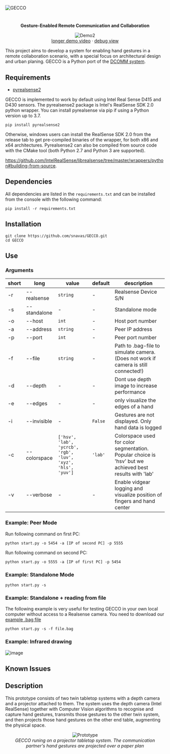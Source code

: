 ![GECCO](https://snavas.github.io/img/GECCO.png)
#

<div align="center">
  
  **Gesture-Enabled Remote Communication and Collaboration** 
  
  ![Demo2](media/example_skin.gif)
  <br>
  [longer demo video](https://snavas.github.io/img/2021-03-24%2013-31-11-1.mp4) · [debug view](https://snavas.github.io/img/ezgif-4-2da419ef8f6e.gif)

</div>

This project aims to develop a system for enabling hand gestures in a remote collaboration scenario, with a special focus on architectural design and urban planing. GECCO is a Python port of the [DCOMM system](https://github.com/snavas/DCOMM).


## Requirements
- [pyrealsense2](https://github.com/IntelRealSense/librealsense/tree/master/wrappers/python)

GECCO is implemented to work by default using Intel Real Sense D415 and D430 sensors. The pyrealsense2 package is Intel's RealSense SDK 2.0 python wrapper. You can install pyrealsense via pip if using a Python version up to 3.7.
```
pip install pyrealsense2
```
Otherwise, windows users can install the RealSense SDK 2.0 from the release tab to get pre-compiled binaries of the wrapper, for both x86 and x64 architectures. Pyrealsense2 can also be compiled from source code with the CMake tool (both Python 2.7 and Python 3 are supported). 

https://github.com/IntelRealSense/librealsense/tree/master/wrappers/python#building-from-source.

## Dependencies
All dependencies are listed in the ```requirements.txt``` and can be installed from the console with the following command: 

```pip install -r requirements.txt ```


## Installation
```
git clone https://github.com/snavas/GECCO.git
cd GECCO
```

## Use

### Arguments

| short| long         | value        | default | description                                                                              |
| ---- | ------------ | ------------ | ------- | ---------------------------------------------------------------------------------------- |
| -r   | --realsense  | ```string``` | -       | Realsense Device S/N                                                                     |
| -s   | --standalone | -            | -       | Standalone mode                                                                          |
| -o   | --host       |  ```int```   | -       | Host port number                                                                         |
| -a   | --address    | ```string``` | -       | Peer IP address                                                                          |
| -p   | --port       | ```int```    | -       | Peer port number                                                                         |
| -f   | --file       | ```string``` | -       | Path to .bag-file to simulate camera. (Does not work if camera is still connected!)      |
| -d   | --depth      | -            | -       | Dont use depth image to increase performance                                             |
| -e   | --edges      | -            | -       | only visualize the edges of a hand                                                       |
| -i   | --invisible  | -            |```False```| Gestures are not displayed. Only hand data is logged                                   |
| -c   | --colorspace | ```['hsv', 'lab', 'ycrcb', 'rgb', 'luv', 'xyz', 'hls', 'yuv']``` | ```'lab'``` | Colorspace used  for color segmentation. Popular choice is 'hsv' but we achieved best results with 'lab' |
| -v   | --verbose    | -            | -       | Enable vidgear logging and visualize position of fingers and hand center                 |


### Example: Peer Mode
Run following command on first PC:
```
python start.py -o 5454 -a [IP of second PC] -p 5555
```
Run following command on second PC:
```
python start.py -o 5555 -a [IP of first PC] -p 5454
```

### Example: Standalone Mode
```
python start.py -s
```
### Example: Standalone + reading from file
The following example is very useful for testing GECCO in your own local computer without access to a Realsense camera. You need to download our [example .bag file](https://uni-muenster.sciebo.de/s/x6W2XDy0J4oUFNe)
```
python start.py -s -f file.bag
```
### Example: Infrared drawing
![image](https://user-images.githubusercontent.com/9846759/124907494-86afb180-dfe8-11eb-83de-f4a7813689d9.png)

## Known Issues

## Description

This prototype consists of two twin tabletop systems with a depth camera and a projector attached to them. The system uses the depth camera (Intel RealSense) together with Computer Vision algorithms to recognise and capture hand gestures, transmits those gestures to the other twin system, and then projects those hand gestures on the other end table, augmenting the physical space.

<div align="center">
  
  ![Prototype](https://raw.githubusercontent.com/snavas/snavas.github.io/master/img/prototype.png)
  <br>
  _GECCO runing on a projector tabletop system. The communication partner's hand gestures are projected over a paper plan_

</div>



